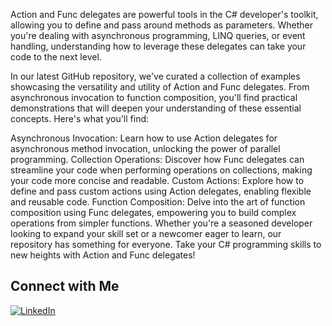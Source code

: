 Action and Func delegates are powerful tools in the C# developer's toolkit, allowing you to define and pass around methods as parameters. Whether you're dealing with asynchronous programming, LINQ queries, or event handling, understanding how to leverage these delegates can take your code to the next level.

In our latest GitHub repository, we've curated a collection of examples showcasing the versatility and utility of Action and Func delegates. From asynchronous invocation to function composition, you'll find practical demonstrations that will deepen your understanding of these essential concepts.
 Here's what you'll find:

Asynchronous Invocation: Learn how to use Action delegates for asynchronous method invocation, unlocking the power of parallel programming.
Collection Operations: Discover how Func delegates can streamline your code when performing operations on collections, making your code more concise and readable.
Custom Actions: Explore how to define and pass custom actions using Action delegates, enabling flexible and reusable code.
Function Composition: Delve into the art of function composition using Func delegates, empowering you to build complex operations from simpler functions.
Whether you're a seasoned developer looking to expand your skill set or a newcomer eager to learn, our repository has something for everyone. Take your C# programming skills to new heights with Action and Func delegates!

## Connect with Me

[![LinkedIn](https://img.shields.io/badge/LinkedIn-Profile-blue)](https://www.linkedin.com/in/spyros-ponaris-913a6937/)
